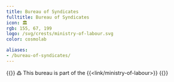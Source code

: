 ```yaml
---
title: Bureau of Syndicates
fulltitle: Bureau of Syndicates
icon: 🏛️
rgb: 155, 67, 199
logo: /svg/crests/ministry-of-labour.svg
color: cosmolab

aliases:
- /bureau-of-syndicates/
---
```

{{<note>}}
߷ This bureau is part of the {{<link/ministry-of-labour>}}
{{</note>}}